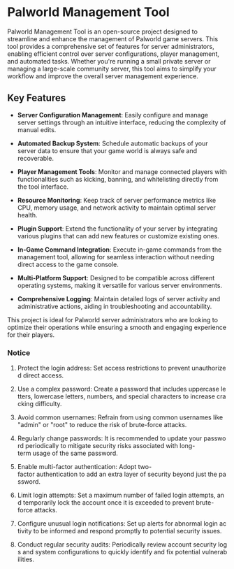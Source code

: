 # Palworld Management Tool

Palworld Management Tool is an open-source project designed to streamline and enhance the management of Palworld game servers. This tool provides a comprehensive set of features for server administrators, enabling efficient control over server configurations, player management, and automated tasks. Whether you're running a small private server or managing a large-scale community server, this tool aims to simplify your workflow and improve the overall server management experience.

## Key Features

- **Server Configuration Management**: Easily configure and manage server settings through an intuitive interface, reducing the complexity of manual edits.
  
- **Automated Backup System**: Schedule automatic backups of your server data to ensure that your game world is always safe and recoverable.

- **Player Management Tools**: Monitor and manage connected players with functionalities such as kicking, banning, and whitelisting directly from the tool interface.

- **Resource Monitoring**: Keep track of server performance metrics like CPU, memory usage, and network activity to maintain optimal server health.

- **Plugin Support**: Extend the functionality of your server by integrating various plugins that can add new features or customize existing ones.

- **In-Game Command Integration**: Execute in-game commands from the management tool, allowing for seamless interaction without needing direct access to the game console.

- **Multi-Platform Support**: Designed to be compatible across different operating systems, making it versatile for various server environments.

- **Comprehensive Logging**: Maintain detailed logs of server activity and administrative actions, aiding in troubleshooting and accountability.

This project is ideal for Palworld server administrators who are looking to optimize their operations while ensuring a smooth and engaging experience for their players.

### Notice

1.  Protect the login address: Set access restrictions to prevent unauthorized direct access.
    
2.  Use a complex password: Create a password that includes uppercase letters, lowercase letters, numbers, and special characters to increase cracking difficulty.
    
3.  Avoid common usernames: Refrain from using common usernames like "admin" or "root" to reduce the risk of brute-force attacks.
    
4.  Regularly change passwords: It is recommended to update your password periodically to mitigate security risks associated with long-term usage of the same password.
    
5.  Enable multi-factor authentication: Adopt two-factor authentication to add an extra layer of security beyond just the password.
    
6.  Limit login attempts: Set a maximum number of failed login attempts, and temporarily lock the account once it is exceeded to prevent brute-force attacks.
    
7.  Configure unusual login notifications: Set up alerts for abnormal login activity to be informed and respond promptly to potential security issues.
    
8.  Conduct regular security audits: Periodically review account security logs and system configurations to quickly identify and fix potential vulnerabilities.
        